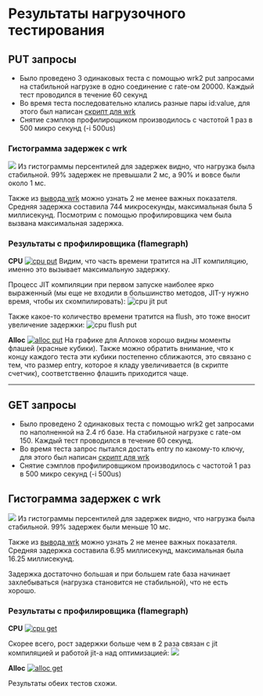# Результаты нагрузочного тестирования 
## PUT запросы
* Было проведено 3 одинаковых теста с помощью wrk2 put запросами на стабильной нагрузке в одно соединение с rate-ом 20000. Каждый тест проводился в течение 60 секунд
* Во время теста последовательно клались разные пары id:value, для этого был написан [скрипт для wrk](./wrk/put/put_script.lua)
* Снятие сэмплов профилирощиком производилось с частотой 1 раз в 500 микро секунд (-i 500us)

### Гистограмма задержек с wrk
![](./wrk/put/wrk_put_histogram.png)
Из гистограммы персентилей для задержек видно, что нагрузка была стабильной. 99% задержек не превышали 2 мс, а 90% и вовсе были около 1 мс. 

Также из [вывода wrk](./wrk/put/wrk_put.txt) можно узнать 2 не менее важных показателя. Средняя задержка составила 744 микросекунды, максимальная была 5 миллисекунд. Посмотрим с помощью профилировщика чем была вызвана максимальная задержка.

### Результаты с профилировщика (flamegraph)
**CPU**
[![cpu put](./img/compilation_put_last_run_cpu.png)](https://htmlpreview.github.io/?https://github.com/levs2001/2022-highload-dht/blob/stage1/src/main/java/ok/dht/test/saskov/stress_testing/myserver_profile_put.html)
Видим, что часть времени тратится на JIT компиляцию, именно это вызывает максимальную задержку.

Процесс JIT компиляции при первом запуске наиболее ярко выраженный (мы еще не входили в большинство методов, JIT-у нужно время, чтобы их скомпилировать):
![cpu jit put](./img/compilation_put_cpu.png)

Также какое-то количество времени тратится на flush, это тоже вносит увеличение задержки:
![cpu flush put](./img/flush_put_cpu.png)

**Alloc**
[![alloc put](./img/alloc_put.png)](https://htmlpreview.github.io/?https://github.com/levs2001/2022-highload-dht/blob/stage1/src/main/java/ok/dht/test/saskov/stress_testing/alloc_put.html)
На графике для Аллоков хорошо видны моменты флашей (красные кубики). Также можно обратить внимание, что к концу каждого теста эти кубики постепенно сближаются, это связано с тем, что размер entry, которое я кладу увеличивается (в скрипте счетчик), соответственно флашить приходится чаще. 

---

## GET запросы
* Было проведено 2 одинаковых теста с помощью wrk2 get запросами по наполненной на 2.4 гб базе. На стабильной нагрузке с rate-ом 150. Каждый тест проводился в течение 60 секунд.
* Во время теста запрос пытался достать entry по какому-то ключу, для этого был написан [скрипт для wrk](./wrk/get/get_script.lua)
* Снятие сэмплов профилировщиком производилось с частотой 1 раз в 500 микро секунд (-i 500us)

## Гистограмма задержек с wrk
![](./wrk/get/wrk_get_histogram.png)
Из гистограммы персентилей для задержек видно, что нагрузка была стабильной. 99% задержек были меньше 10 мс.

Также из [вывода wrk](./wrk/get/wrk_get.txt) можно узнать 2 не менее важных показателя. Средняя задержка составила 6.95 миллисекунд, максимальная была 16.25 миллисекунд.

Задержка достаточно большая и при большем rate база начинает захлебываться (нагрузка становится не стабильной), что не есть хорошо.

### Результаты с профилировщика (flamegraph)
**CPU**
[![cpu get](./img/profile_get.png)](https://htmlpreview.github.io/?https://github.com/levs2001/2022-highload-dht/blob/stage1/src/main/java/ok/dht/test/saskov/stress_testing/myserver_profile_get.html)

Скорее всего, рост задержки больше чем в 2 раза связан с jit компиляцией и работой jit-а над оптимизацией:
![](./img/compilation_get.png)

**Alloc**
[![alloc get](./img/alloc_get.png)](https://htmlpreview.github.io/?https://github.com/levs2001/2022-highload-dht/blob/stage1/src/main/java/ok/dht/test/saskov/stress_testing/alloc_get.html)

Результаты обеих тестов схожи.